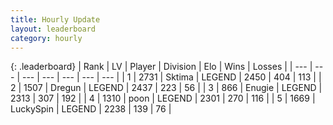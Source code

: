 ```yaml
---
title: Hourly Update
layout: leaderboard
category: hourly
---
```


{: .leaderboard}
| Rank | LV | Player | Division | Elo | Wins | Losses |
| --- | --- | --- | --- | --- | --- | --- |
| <span data-change="0">1</span> | 2731 | <span title="ID: 353063">Sktima</span> | LEGEND | <span data-change="0">2450</span> | <span data-change="0">404</span> | <span data-change="0">113</span> |
| <span data-change="0">2</span> | 1507 | <span title="ID: 337810">Dregun</span> | LEGEND | <span data-change="0">2437</span> | <span data-change="0">223</span> | <span data-change="0">56</span> |
| <span data-change="0">3</span> | 866 | <span title="ID: 623502">Enugie</span> | LEGEND | <span data-change="0">2313</span> | <span data-change="0">307</span> | <span data-change="0">192</span> |
| <span data-change="0">4</span> | 1310 | <span title="ID: 540690">poon</span> | LEGEND | <span data-change="13">2301</span> | <span data-change="2">270</span> | <span data-change="0">116</span> |
| <span data-change="0">5</span> | 1669 | <span title="ID: 498412">LuckySpin</span> | LEGEND | <span data-change="0">2238</span> | <span data-change="0">139</span> | <span data-change="0">76</span> |